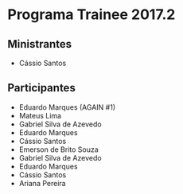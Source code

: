 # Programa Trainee 2017.2

## Ministrantes
- Cássio Santos

## Participantes

- Eduardo Marques (AGAIN #1)
- Mateus Lima
- Gabriel Silva de Azevedo
- Eduardo Marques
- Cássio Santos
- Emerson de Brito Souza
- Gabriel Silva de Azevedo
- Eduardo Marques
- Cássio Santos
- Ariana Pereira
